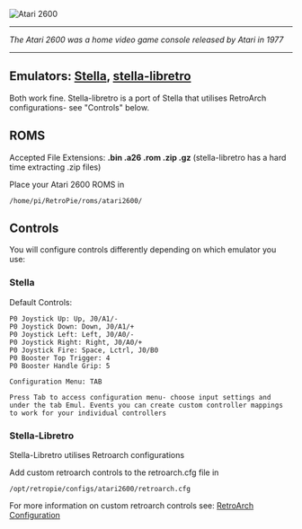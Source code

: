![Atari 2600](http://upload.wikimedia.org/wikipedia/commons/0/09/Atari_2600_Logo.png)
***
_The Atari 2600 was a home video game console released by Atari in 1977_
***
## Emulators: [Stella](http://stella.sourceforge.net/), [stella-libretro](https://github.com/libretro/stella-libretro)

Both work fine. Stella-libretro is a port of Stella that utilises RetroArch configurations- see "Controls" below.

## ROMS
Accepted File Extensions: **.bin .a26 .rom .zip .gz** (stella-libretro has a hard time extracting .zip files)

Place your Atari 2600 ROMS in
```shell
/home/pi/RetroPie/roms/atari2600/
```
## Controls
You will configure controls differently depending on which emulator you use:

### Stella

Default Controls:
```shell
P0 Joystick Up: Up, J0/A1/-
P0 Joystick Down: Down, J0/A1/+
P0 Joystick Left: Left, J0/A0/-
P0 Joystick Right: Right, J0/A0/+
P0 Joystick Fire: Space, Lctrl, J0/B0
P0 Booster Top Trigger: 4
P0 Booster Handle Grip: 5

Configuration Menu: TAB

Press Tab to access configuration menu- choose input settings and under the tab Emul. Events you can create custom controller mappings to work for your individual controllers
```
### Stella-Libretro

Stella-Libretro utilises Retroarch configurations

Add custom retroarch controls to the retroarch.cfg file in
```shell
/opt/retropie/configs/atari2600/retroarch.cfg
```
For more information on custom retroarch controls see: [RetroArch Configuration](https://github.com/petrockblog/RetroPie-Setup/wiki/RetroArch-Configuration)